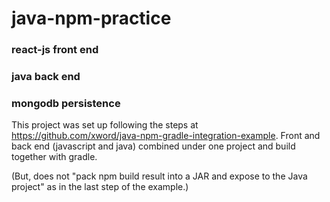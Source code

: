 # java-npm-practice

### react-js front end
### java back end
### mongodb persistence

This project was set up following the steps at https://github.com/xword/java-npm-gradle-integration-example. Front and back end (javascript and java) combined under one project and build together with gradle.  

(But, does not "pack npm build result into a JAR and expose to the Java project" as in the last step of the example.)

